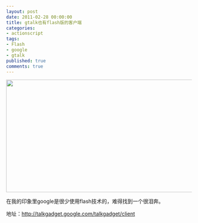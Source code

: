 ```yaml
---
layout: post
date: 2011-02-28 00:00:00
title: gtalk也有flash版的客户端
categories:
- actionscript
tags:
- Flash
- google
- gtalk
published: true
comments: true
---
```

<p><p style="text-align: center;"><a href="{{site.url}}/media/2011/02/201102281.png"><img class="size-full wp-image-846 aligncenter" title="201102281" src="{{site.url}}/media/2011/02/201102281.png" alt="" width="543" height="306" /></a></p>
在我的印象里google是很少使用flash技术的，难得找到一个很泪奔。</p>

<p>地址：<a href="http://talkgadget.google.com/talkgadget/client">http://talkgadget.google.com/talkgadget/client</a></p>
